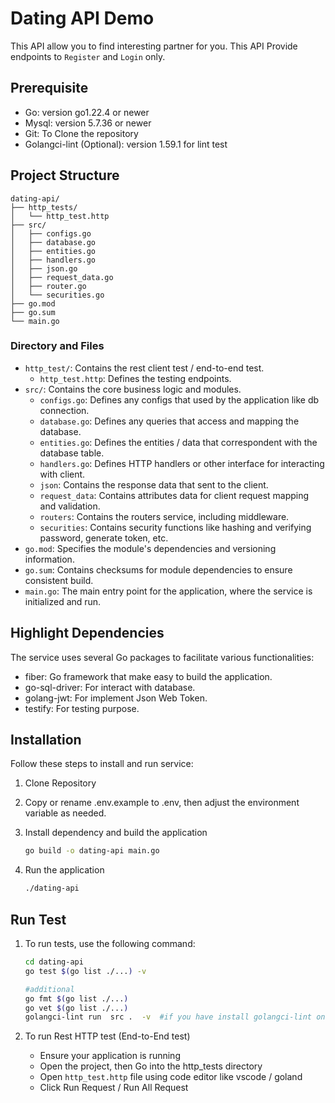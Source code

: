 # Dating API Demo

This API allow you to find interesting partner for you. This API Provide endpoints to `Register` and `Login` only.

## Prerequisite

- Go: version go1.22.4 or newer
- Mysql: version 5.7.36 or newer
- Git: To Clone the repository
- Golangci-lint (Optional): version 1.59.1 for lint test

## Project Structure

   ``` 
   dating-api/
   ├── http_tests/
   │   └── http_test.http
   ├── src/
   │   ├── configs.go
   │   ├── database.go
   │   ├── entities.go
   │   ├── handlers.go
   │   ├── json.go
   │   ├── request_data.go
   │   ├── router.go
   │   └── securities.go
   ├── go.mod
   ├── go.sum
   └── main.go
   
   ```

### Directory and Files

- `http_test/`: Contains the rest client test / end-to-end test.
    - `http_test.http`: Defines the testing endpoints.
- `src/`: Contains the core business logic and modules.
    - `configs.go`: Defines any configs that used by the application like db connection.
    - `database.go`: Defines any queries that access and mapping the database.
    - `entities.go`: Defines the entities / data that correspondent with the database table.
    - `handlers.go`: Defines HTTP handlers or other interface for interacting with client.
    - `json`: Contains the response data that sent to the client.
    - `request_data`: Contains attributes data for client request mapping and validation.
    - `routers`: Contains the routers service, including middleware.
    - `securities`: Contains security functions like hashing and verifying password, generate token, etc.
- `go.mod`: Specifies the module's dependencies and versioning information.
- `go.sum`: Contains checksums for module dependencies to ensure consistent build.
- `main.go`: The main entry point for the application, where the service is initialized and run.

## Highlight Dependencies

The service uses several Go packages to facilitate various functionalities:

- fiber: Go framework that make easy to build the application.
- go-sql-driver: For interact with database.
- golang-jwt: For implement Json Web Token.
- testify: For testing purpose.

## Installation

Follow these steps to install and run service:

1. Clone Repository

2. Copy or rename .env.example to .env, then adjust the environment variable as needed.
3. Install dependency and build the application

    ```bash 
    go build -o dating-api main.go
    ```

4. Run the application
   ```bash
   ./dating-api
   ```

## Run Test

1. To run tests, use the following command:

    ```bash
    cd dating-api
    go test $(go list ./...) -v
   
    #additional
    go fmt $(go list ./...)
    go vet $(go list ./...)
    golangci-lint run  src .  -v  #if you have install golangci-lint on your machine
   
    ```
2. To run Rest HTTP test (End-to-End test)
    - Ensure your application is running
    - Open the project, then Go into the http_tests directory
    - Open `http_test.http` file using code editor like vscode / goland
    - Click Run Request / Run All Request 